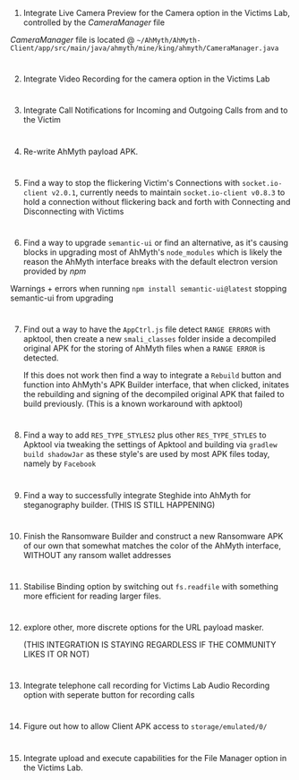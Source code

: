 
1. Integrate Live Camera Preview for the Camera option in the Victims Lab, controlled by the  *CameraManager*  file
     
*CameraManager*  file is located @ `~/AhMyth/AhMyth-Client/app/src/main/java/ahmyth/mine/king/ahmyth/CameraManager.java`
#
2. Integrate Video Recording for the camera option in the Victims Lab
#
3. Integrate Call Notifications for Incoming and Outgoing Calls from and to the Victim
#
4. Re-write AhMyth payload APK.
#
5. Find a way to stop the flickering Victim's Connections with `socket.io-client v2.0.1`, currently needs to maintain `socket.io-client v0.8.3` to hold a connection without flickering back and forth with Connecting and Disconnecting with Victims
#
6. Find a way to upgrade `semantic-ui` or find an alternative, as it's causing blocks in upgrading most of AhMyth's `node_modules` which is likely the reason the AhMyth interface breaks with the default electron version provided by *npm*

Warnings + errors when running `npm install semantic-ui@latest` stopping semantic-ui from upgrading
#
7. Find out a way to have the `AppCtrl.js` file detect `RANGE ERRORS` with apktool, then create a new `smali_classes` folder inside a decompiled original APK for the storing of AhMyth files when a `RANGE ERROR` is detected. 
   
   If this does not work then find a way to integrate a `Rebuild` button and function into AhMyth's APK Builder interface, that when clicked, initates the rebuilding and signing of the decompiled original APK that failed to build previously.
   (This is a known workaround with apktool)
#
8. Find a way to add `RES_TYPE_STYLES2` plus other `RES_TYPE_STYLES` to Apktool via tweaking the settings of Apktool and building via `gradlew build shadowJar` as 
these style's are used by most APK files today, namely by `Facebook`
#
9. Find a way to successfully integrate Steghide into AhMyth for steganography builder. (THIS IS STILL HAPPENING)
#
10. Finish the Ransomware Builder and construct a new Ransomware APK of our own that somewhat matches the color of the AhMyth interface, WITHOUT any ransom wallet addresses
# 
11. Stabilise Binding option by switching out `fs.readfile` with something more efficient for reading larger files.
#
12. explore other, more discrete options for the URL payload masker.

    (THIS INTEGRATION IS STAYING REGARDLESS IF THE COMMUNITY LIKES IT OR NOT)
#
13. Integrate telephone call recording for Victims Lab Audio Recording option with seperate button for recording calls
#
14. Figure out how to allow Client APK access to `storage/emulated/0/`
#
15. Integrate upload and execute capabilities for the File Manager option in the Victims Lab.
